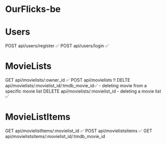 # OurFlicks-be

# Users

POST api/users/register ✅
POST api/users/login ✅

# MovieLists

GET api/movielists/:owner_id ✅
POST api/movielists !!
DELTE api/movielists/:movielist_id/:tmdb_movie_id✅ - deleting movie from a specific movie list
DELETE api/movielists/:movielist_id - deleting a movie list ✅

# MovieListItems

GET api/movielistItems/:movielist_id ✅
POST api/movielistsitems ✅
GET api/movielistsitems/:movielist_id/:tmdb_movie_id

